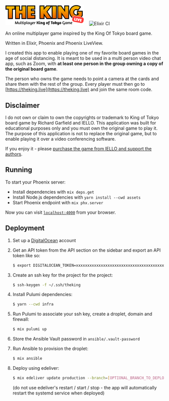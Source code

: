<img alt="The King Live" src="./assets/static/images/logo.png" width="250" /> &nbsp;&nbsp; ![Elixir CI](https://github.com/dkarter/king_of_tokyo/workflows/Elixir%20CI/badge.svg)

An online multiplayer game inspired by the King Of Tokyo board game. 

Written in Elixir, Phoenix and Phoenix LiveView.

I created this app to enable playing one of my favorite board games in the age of social distancing. It is meant to be used in a multi person video chat app, such as Zoom, with **at least one person in the group owning a copy of the original board game**.

The person who owns the game needs to point a camera at the cards and share them with the rest of the group. Every player must then go to [https://theking.live](https://theking.live) and join the same room code.

## Disclaimer
I do not own or claim to own the copyrights or trademark to King of Tokyo board game by Richard Garfield and IELLO. This application was built for educational purposes only and you must own the original game to play it. The purpose of this application is not to replace the original game, but to enable playing it over a video conferencing software.

If you enjoy it - please [purchase the game from IELLO and support the authors](https://iellousa.com/collections/king-of-tokyo-collection/products/king-of-tokyo).

## Running

To start your Phoenix server:

  * Install dependencies with `mix deps.get`
  * Install Node.js dependencies with `yarn install --cwd assets`
  * Start Phoenix endpoint with `mix phx.server`

Now you can visit [`localhost:4000`](http://localhost:4000) from your browser.

## Deployment

1. Set up a [DigitalOcean](https://m.do.co/c/8cd5d34769f8) account

2. Get an API token from the API section on the sidebar and export an API token like so:

    ```sh
    $ export DIGITALOCEAN_TOKEN=xxxxxxxxxxxxxxxxxxxxxxxxxxxxxxxxxxxxxxxxx
    ```

3. Create an ssh key for the project for the project:

    ```sh
    $ ssh-keygen -f ~/.ssh/theking
    ```

4. Install Pulumi dependencies:

    ```sh
    $ yarn --cwd infra
    ```

5. Run Pulumi to associate your ssh key, create a droplet, domain and firewall:

    ```sh
    $ mix pulumi up
    ```

6. Store the Ansible Vault password in `ansible/.vault-password`

7. Run Ansible to provision the droplet:

    ```sh
    $ mix ansible
    ```

8. Deploy using edeliver:

    ```sh
    $ mix edeliver update production --branch=[OPTIONAL_BRANCH_TO_DEPLOY]
    ```

    (do not use edeliver's restart / start / stop - the app will automatically
    restart the systemd service when deployed)
